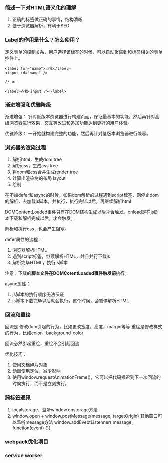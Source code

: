 ### 简述一下对HTML语义化的理解

1. 正确的标签做正确的事情，结构清晰
2. 便于浏览器解析，有利于SEO

### Label的作用是什么？怎么使用？

定义表单的控制关系，用户选择该标签的时候，可以自动聚焦到和标签相关的表单控件上。

```
<label for="name">点我</label>
<input id="name" />

// or

<label>点我<input /></label>
```

### 渐进增强和优雅降级

渐进增强： 针对低版本浏览器进行构建页面，保证最基本的功能，然后再针对高级浏览器进行效果，交互等改进和追加功能达到更好的用户体验。

优雅降级： 一开始就构建完整的功能，然后再针对低版本浏览器进行兼容。


### 浏览器的渲染过程

1. 解析html，生成dom tree
2. 解析css，生成css tree
3. 将dom和css合并生成render tree
4. 计算出渲染树的布局 layout
4. 绘制

在不加defer和async的时候，如果dom解析的过程遇到script标签，则停止dom的解析，去加载js脚本，并执行，执行完毕以后，再继续解析html

DOMContentLoaded事件只有在DOM结构生成以后才会触发。onload是在js脚本下载和解析完成以后，才会触发。

解析和执行css，也会产生阻塞。


defer属性的流程：

1. 浏览器解析HTML
2. 遇到script标签，继续解析HTML，并且并行下载js
3. 解析完毕HTML，执行js脚本

注意：下载的**脚本文件在DOMCotentLoaded事件触发前**执行。

async属性：

1. js脚本的执行顺序无法保证
2. js脚本下载完毕以后就会执行，这个时候，会暂停解析HTML

### 回流和重绘

回流是 修改dom引起的行为，比如更改宽度，高度，margin等等
重绘是修改样式的行为，比如color，background-color

回流必然引起重绘，重绘不会引起回流

优化技巧：

1. 使用文档碎片对象
2. 动画使用定位，减少影响
3. 使用window.requestAnimationFrame()，它可以把代码推迟到下一次回流的时候执行，而不是立刻执行。

### 跨标签通讯

1. localstorage，监听window.onstorage方法
2. window.open  + window.postMessage(message, targetOrigin)
  其他窗口可以监听message方法
  window.addEvebtListenner('message', function(event) {})


### webpack优化项目
### service worker











